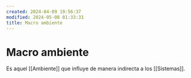 ```yaml
---
created: 2024-04-09 19:56:37
modified: 2024-05-08 01:33:31
title: Macro ambiente
---
```


# Macro ambiente

Es aquel [[Ambiente]] que influye de manera indirecta a los [[Sistemas]].
